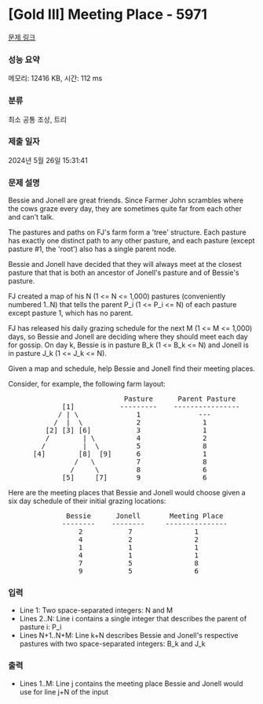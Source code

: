 # [Gold III] Meeting Place - 5971 

[문제 링크](https://www.acmicpc.net/problem/5971) 

### 성능 요약

메모리: 12416 KB, 시간: 112 ms

### 분류

최소 공통 조상, 트리

### 제출 일자

2024년 5월 26일 15:31:41

### 문제 설명

<p>Bessie and Jonell are great friends. Since Farmer John scrambles where the cows graze every day, they are sometimes quite far from each other and can't talk.</p>

<p>The pastures and paths on FJ's farm form a 'tree' structure. Each pasture has exactly one distinct path to any other pasture, and each pasture (except pasture #1, the 'root') also has a single parent node.</p>

<p>Bessie and Jonell have decided that they will always meet at the closest pasture that that is both an ancestor of Jonell's pasture and of Bessie's pasture.</p>

<p>FJ created a map of his N (1 <= N <= 1,000) pastures (conveniently numbered 1..N) that tells the parent P_i (1 <= P_i <= N) of each pasture except pasture 1, which has no parent.</p>

<p>FJ has released his daily grazing schedule for the next M (1 <= M <= 1,000) days, so Bessie and Jonell are deciding where they should meet each day for gossip. On day k, Bessie is in pasture B_k (1 <= B_k <= N) and Jonell is in pasture J_k (1 <= J_k <= N).</p>

<p>Given a map and schedule, help Bessie and Jonell find their meeting places.</p>

<p>Consider, for example, the following farm layout:</p>

<pre>                            Pasture      Parent Pasture
             [1]           ---------    ----------------
            / | \              1              ---
           /  |  \             2               1 
         [2] [3] [6]           3               1
         /        | \          4               2
        /         |  \         5               8
      [4]        [8]  [9]      6               1
                /   \          7               8
               /     \         8               6
             [5]     [7]       9               6</pre>

<p>Here are the meeting places that Bessie and Jonell would choose given a six day schedule of their initial grazing locations:</p>

<pre>              Bessie      Jonell       Meeting Place
             --------    --------     ---------------
                 2           7               1
                 4           2               2
                 1           1               1
                 4           1               1
                 7           5               8
                 9           5               6</pre>

### 입력 

 <ul>
	<li>Line 1: Two space-separated integers: N and M</li>
	<li>Lines 2..N: Line i contains a single integer that describes the parent of pasture i:  P_i</li>
	<li>Lines N+1..N+M: Line k+N describes Bessie and Jonell's respective pastures with two space-separated integers: B_k and J_k</li>
</ul>

<p> </p>

### 출력 

 <ul>
	<li>Lines 1..M: Line j contains the meeting place Bessie and Jonell would use for line j+N of the input</li>
</ul>

<p> </p>


